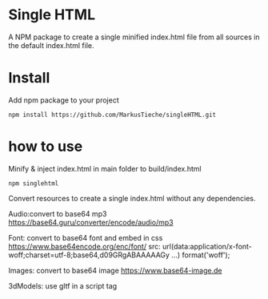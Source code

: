 # Single HTML
A NPM package to create a single minified index.html file from all sources in the default index.html file.

# Install
Add npm package to your project
``` 
npm install https://github.com/MarkusTieche/singleHTML.git 
```

# how to use
Minify & inject index.html in main folder to build/index.html
```
npm singlehtml
```

Convert resources to create a single index.html without any dependencies.

Audio:convert to base64 mp3 https://base64.guru/converter/encode/audio/mp3

Font: convert to base64 font and embed in css https://www.base64encode.org/enc/font/
src: url(data:application/x-font-woff;charset=utf-8;base64,d09GRgABAAAAAGy …) format('woff');

Images: convert to base64 image https://www.base64-image.de

3dModels: use gltf in a script tag <script type="application/json" id="Model"></script>